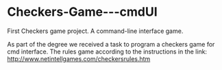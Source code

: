 # Checkers-Game---cmdUI
First Checkers game project. A command-line interface game.

As part of the degree we received a task to program a checkers game for cmd interface.
The rules game according to the instructions in the link:
http://www.netintellgames.com/checkersrules.htm
